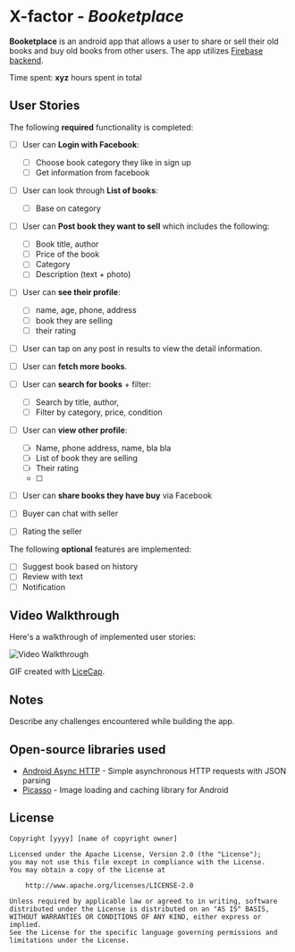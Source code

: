 # X-factor - *Booketplace*

**Booketplace** is an android app that allows a user to share or sell their old books and buy old books from other users. The app utilizes [Firebase backend](http://developer.nytimes.com/docs/read/article_search_api_v2).

Time spent: **xyz** hours spent in total

## User Stories

The following **required** functionality is completed:

* [ ] User can **Login with Facebook**:
  * [ ] Choose book category they like in sign up
  * [ ] Get information from facebook
* [ ] User can look through **List of books**:
  * [ ] Base on category
* [ ] User can **Post book they want to sell** which includes the following:
  * [ ] Book title, author
  * [ ] Price of the book
  * [ ] Category
  * [ ] Description (text + photo)
* [ ] User can **see their profile**:
  * [ ] name, age, phone, address
  * [ ] book they are selling
  * [ ] their rating
  
* [ ] User can tap on any post in results to view the detail information.
* [ ] User can **fetch more books**.
* [ ] User can **search for books** + filter:
  * [ ] Search by title, author, 
  * [ ] Filter by category, price, condition
* [ ] User can **view other profile**:
   * [ ] Name, phone address, name, bla bla
   * [ ] List of book they are selling
   * [ ] Their rating 
   * [ ] 
* [ ] User can **share books they have buy** via Facebook
* [ ] Buyer can chat with seller
* [ ] Rating the seller


The following **optional** features are implemented:

* [ ] Suggest book based on history
* [ ] Review with text
* [ ] Notification

## Video Walkthrough

Here's a walkthrough of implemented user stories:

<img src='http://i.imgur.com/link/to/your/gif/file.gif' title='Video Walkthrough' width='' alt='Video Walkthrough' />

GIF created with [LiceCap](http://www.cockos.com/licecap/).

## Notes

Describe any challenges encountered while building the app.

## Open-source libraries used

- [Android Async HTTP](https://github.com/loopj/android-async-http) - Simple asynchronous HTTP requests with JSON parsing
- [Picasso](http://square.github.io/picasso/) - Image loading and caching library for Android

## License

    Copyright [yyyy] [name of copyright owner]

    Licensed under the Apache License, Version 2.0 (the "License");
    you may not use this file except in compliance with the License.
    You may obtain a copy of the License at

        http://www.apache.org/licenses/LICENSE-2.0

    Unless required by applicable law or agreed to in writing, software
    distributed under the License is distributed on an "AS IS" BASIS,
    WITHOUT WARRANTIES OR CONDITIONS OF ANY KIND, either express or implied.
    See the License for the specific language governing permissions and
    limitations under the License.

